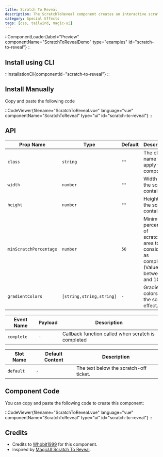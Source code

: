 ```yaml
---
title: Scratch To Reveal
description: The ScratchToReveal component creates an interactive scratch-off effect with customizable dimensions and animations, revealing hidden content beneath.
category: Special Effects
tags: [css, tailwind, magic-ui]
---
```


::ComponentLoader{label="Preview" componentName="ScratchToRevealDemo" type="examples" id="scratch-to-reveal"}
::

## Install using CLI

::InstallationCli{componentId="scratch-to-reveal"}
::

## Install Manually

Copy and paste the following code

::CodeViewer{filename="ScratchToReveal.vue" language="vue" componentName="ScratchToReveal" type="ui" id="scratch-to-reveal"}
::

## API

| Prop Name              | Type                     | Default | Description                                                                                   |
| ---------------------- | ------------------------ | ------- | --------------------------------------------------------------------------------------------- |
| `class`                | `string`                 | `""`    | The class name to apply to the component.                                                     |
| `width`                | `number`                 | `""`    | Width of the scratch container.                                                               |
| `height`               | `number`                 | `""`    | Height of the scratch container.                                                              |
| `minScratchPercentage` | `number`                 | `50`    | Minimum percentage of scratched area to be considered as completed (Value between 0 and 100). |
| `gradientColors`       | `[string,string,string]` | `-`     | Gradient colors for the scratch effect.                                                       |

| Event Name | Payload | Description                                        |
| ---------- | ------- | -------------------------------------------------- |
| `complete` | `-`     | Callback function called when scratch is completed |

| Slot Name | Default Content | Description                            |
| --------- | --------------- | -------------------------------------- |
| `default` | `-`             | The text below the scratch-off ticket. |

## Component Code

You can copy and paste the following code to create this component:

::CodeViewer{filename="ScratchToReveal.vue" language="vue" componentName="ScratchToReveal" type="ui" id="scratch-to-reveal"}
::

## Credits

- Credits to [Whbbit1999](https://github.com/Whbbit1999) for this component.
- Inspired by [MagicUI Scratch To Reveal](https://magicui.design/docs/components/scratch-to-reveal).
